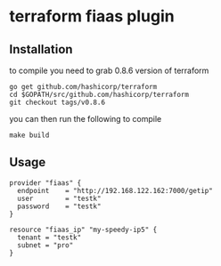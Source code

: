 # terraform fiaas plugin

## Installation

to compile you need to grab 0.8.6 version of terraform

```
go get github.com/hashicorp/terraform
cd $GOPATH/src/github.com/hashicorp/terraform
git checkout tags/v0.8.6
```

you can then run  the following to compile

```
make build
```

## Usage

```
provider "fiaas" {
  endpoint    = "http://192.168.122.162:7000/getip"
  user        = "testk"
  password    = "testk"
}

resource "fiaas_ip" "my-speedy-ip5" {
  tenant = "testk"
  subnet = "pro"
}
```


